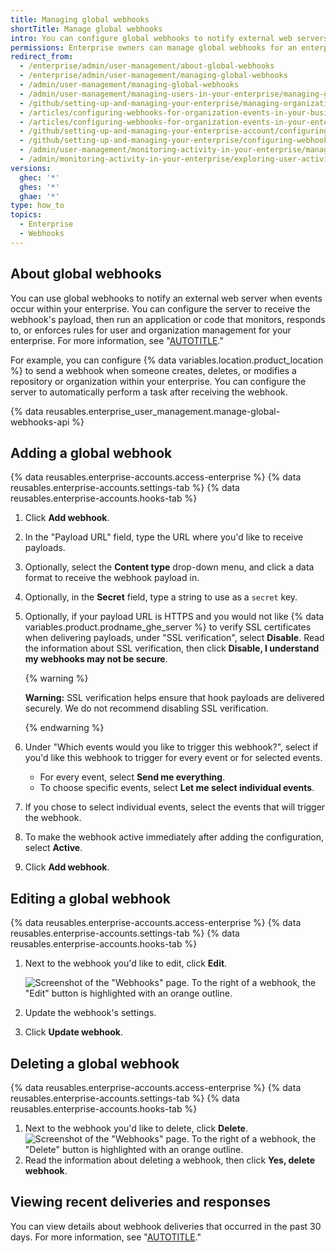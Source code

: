 ```yaml
---
title: Managing global webhooks
shortTitle: Manage global webhooks
intro: You can configure global webhooks to notify external web servers when events occur within your enterprise.
permissions: Enterprise owners can manage global webhooks for an enterprise account.
redirect_from:
  - /enterprise/admin/user-management/about-global-webhooks
  - /enterprise/admin/user-management/managing-global-webhooks
  - /admin/user-management/managing-global-webhooks
  - /admin/user-management/managing-users-in-your-enterprise/managing-global-webhooks
  - /github/setting-up-and-managing-your-enterprise/managing-organizations-in-your-enterprise-account/configuring-webhooks-for-organization-events-in-your-enterprise-account
  - /articles/configuring-webhooks-for-organization-events-in-your-business-account
  - /articles/configuring-webhooks-for-organization-events-in-your-enterprise-account
  - /github/setting-up-and-managing-your-enterprise-account/configuring-webhooks-for-organization-events-in-your-enterprise-account
  - /github/setting-up-and-managing-your-enterprise/configuring-webhooks-for-organization-events-in-your-enterprise-account
  - /admin/user-management/monitoring-activity-in-your-enterprise/managing-global-webhooks
  - /admin/monitoring-activity-in-your-enterprise/exploring-user-activity/managing-global-webhooks
versions:
  ghec: '*'
  ghes: '*'
  ghae: '*'
type: how_to
topics:
  - Enterprise
  - Webhooks
---
```


## About global webhooks

You can use global webhooks to notify an external web server when events occur within your enterprise. You can configure the server to receive the webhook's payload, then run an application or code that monitors, responds to, or enforces rules for user and organization management for your enterprise. For more information, see "[AUTOTITLE](/webhooks-and-events/webhooks)."

For example, you can configure {% data variables.location.product_location %} to send a webhook when someone creates, deletes, or modifies a repository or organization within your enterprise. You can configure the server to automatically perform a task after receiving the webhook.

{% data reusables.enterprise_user_management.manage-global-webhooks-api %}

## Adding a global webhook

{% data reusables.enterprise-accounts.access-enterprise %}
{% data reusables.enterprise-accounts.settings-tab %}
{% data reusables.enterprise-accounts.hooks-tab %}
1. Click **Add webhook**.
1. In the "Payload URL" field, type the URL where you'd like to receive payloads.
1. Optionally, select the **Content type** drop-down menu, and click a data format to receive the webhook payload in.
1. Optionally, in the **Secret** field, type a string to use as a `secret` key.
1. Optionally, if your payload URL is HTTPS and you would not like {% data variables.product.prodname_ghe_server %} to verify SSL certificates when delivering payloads, under "SSL verification", select **Disable**. Read the information about SSL verification, then click **Disable, I understand my webhooks may not be secure**.

   {% warning %}

   **Warning:** SSL verification helps ensure that hook payloads are delivered securely. We do not recommend disabling SSL verification.

   {% endwarning %}

1. Under "Which events would you like to trigger this webhook?", select if you'd like this webhook to trigger for every event or for selected events.
    - For every event, select **Send me everything**.
    - To choose specific events, select **Let me select individual events**.
1. If you chose to select individual events, select the events that will trigger the webhook.
1. To make the webhook active immediately after adding the configuration, select **Active**.
1. Click **Add webhook**.

## Editing a global webhook

{% data reusables.enterprise-accounts.access-enterprise %}
{% data reusables.enterprise-accounts.settings-tab %}
{% data reusables.enterprise-accounts.hooks-tab %}
1. Next to the webhook you'd like to edit, click **Edit**.

   ![Screenshot of the "Webhooks" page. To the right of a webhook, the "Edit" button is highlighted with an orange outline.](/assets/images/enterprise/site-admin-settings/edit-global-webhook-button.png)
1. Update the webhook's settings.
1. Click **Update webhook**.

## Deleting a global webhook

{% data reusables.enterprise-accounts.access-enterprise %}
{% data reusables.enterprise-accounts.settings-tab %}
{% data reusables.enterprise-accounts.hooks-tab %}
1. Next to the webhook you'd like to delete, click **Delete**.
   ![Screenshot of the "Webhooks" page. To the right of a webhook, the "Delete" button is highlighted with an orange outline.](/assets/images/enterprise/site-admin-settings/delete-global-webhook-button.png)
1. Read the information about deleting a webhook, then click **Yes, delete webhook**.

## Viewing recent deliveries and responses

You can view details about webhook deliveries that occurred in the past 30 days. For more information, see "[AUTOTITLE](/webhooks/testing-and-troubleshooting-webhooks/viewing-webhook-deliveries)."
